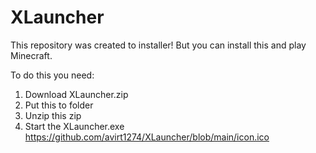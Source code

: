 # XLauncher
This repository was created to installer! But you can install this and play Minecraft.

To do this you need:
1. Download XLauncher.zip
2. Put this to folder
3. Unzip this zip
4. Start the XLauncher.exe
https://github.com/avirt1274/XLauncher/blob/main/icon.ico
